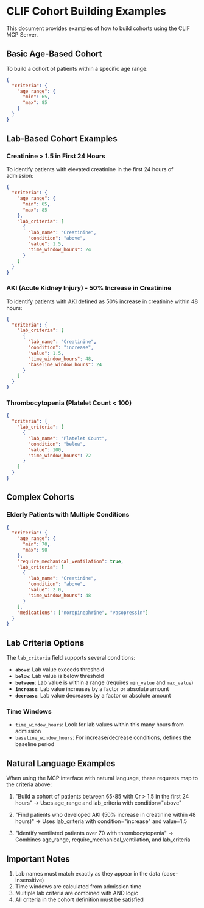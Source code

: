 # CLIF Cohort Building Examples

This document provides examples of how to build cohorts using the CLIF MCP Server.

## Basic Age-Based Cohort

To build a cohort of patients within a specific age range:

```json
{
  "criteria": {
    "age_range": {
      "min": 65,
      "max": 85
    }
  }
}
```

## Lab-Based Cohort Examples

### Creatinine > 1.5 in First 24 Hours

To identify patients with elevated creatinine in the first 24 hours of admission:

```json
{
  "criteria": {
    "age_range": {
      "min": 65,
      "max": 85
    },
    "lab_criteria": [
      {
        "lab_name": "Creatinine",
        "condition": "above",
        "value": 1.5,
        "time_window_hours": 24
      }
    ]
  }
}
```

### AKI (Acute Kidney Injury) - 50% Increase in Creatinine

To identify patients with AKI defined as 50% increase in creatinine within 48 hours:

```json
{
  "criteria": {
    "lab_criteria": [
      {
        "lab_name": "Creatinine",
        "condition": "increase",
        "value": 1.5,
        "time_window_hours": 48,
        "baseline_window_hours": 24
      }
    ]
  }
}
```

### Thrombocytopenia (Platelet Count < 100)

```json
{
  "criteria": {
    "lab_criteria": [
      {
        "lab_name": "Platelet Count",
        "condition": "below",
        "value": 100,
        "time_window_hours": 72
      }
    ]
  }
}
```

## Complex Cohorts

### Elderly Patients with Multiple Conditions

```json
{
  "criteria": {
    "age_range": {
      "min": 70,
      "max": 90
    },
    "require_mechanical_ventilation": true,
    "lab_criteria": [
      {
        "lab_name": "Creatinine",
        "condition": "above",
        "value": 2.0,
        "time_window_hours": 48
      }
    ],
    "medications": ["norepinephrine", "vasopressin"]
  }
}
```

## Lab Criteria Options

The `lab_criteria` field supports several conditions:

- **`above`**: Lab value exceeds threshold
- **`below`**: Lab value is below threshold
- **`between`**: Lab value is within a range (requires `min_value` and `max_value`)
- **`increase`**: Lab value increases by a factor or absolute amount
- **`decrease`**: Lab value decreases by a factor or absolute amount

### Time Windows

- `time_window_hours`: Look for lab values within this many hours from admission
- `baseline_window_hours`: For increase/decrease conditions, defines the baseline period

## Natural Language Examples

When using the MCP interface with natural language, these requests map to the criteria above:

1. "Build a cohort of patients between 65-85 with Cr > 1.5 in the first 24 hours"
   → Uses age_range and lab_criteria with condition="above"

2. "Find patients who developed AKI (50% increase in creatinine within 48 hours)"
   → Uses lab_criteria with condition="increase" and value=1.5

3. "Identify ventilated patients over 70 with thrombocytopenia"
   → Combines age_range, require_mechanical_ventilation, and lab_criteria

## Important Notes

1. Lab names must match exactly as they appear in the data (case-insensitive)
2. Time windows are calculated from admission time
3. Multiple lab criteria are combined with AND logic
4. All criteria in the cohort definition must be satisfied